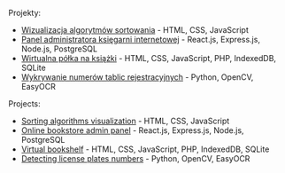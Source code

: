 Projekty:
- [Wizualizacja algorytmów sortowania](https://github.com/Raadwal/Sorting-Algorithms-Visualization) - HTML, CSS, JavaScript
- [Panel administratora księgarni internetowej](https://github.com/Raadwal/online-bookstore) - React.js, Express.js, Node.js, PostgreSQL
- [Wirtualna półka na książki](https://github.com/Raadwal/Online-Bookshelf) - HTML, CSS, JavaScript, PHP, IndexedDB, SQLite
- [Wykrywanie numerów tablic rejestracyjnych](https://github.com/KamilPyla/ImageAnalysisProject2021) - Python, OpenCV, EasyOCR

Projects:
- [Sorting algorithms visualization](https://github.com/Raadwal/Sorting-Algorithms-Visualization) - HTML, CSS, JavaScript
- [Online bookstore admin panel](https://github.com/Raadwal/online-bookstore) - React.js, Express.js, Node.js, PostgreSQL
- [Virtual bookshelf](https://github.com/Raadwal/Online-Bookshelf) - HTML, CSS, JavaScript, PHP, IndexedDB, SQLite
- [Detecting license plates numbers](https://github.com/KamilPyla/ImageAnalysisProject2021) - Python, OpenCV, EasyOCR
